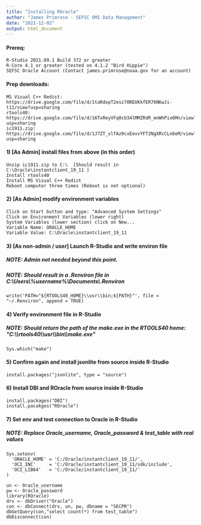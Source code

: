 ```yaml
---
title: "Installing ROracle"
author: "James Primrose - SEFSC OMI Data Management"
date: "2021-12-02"
output: html_document
---
```

#### Prereq:
```
R-Studio 2021.09.1 Build 372 or greater
R-Core 4.1 or greater (tested on 4.1.2 "Bird Hippie")
SEFSC Oracle Account (Contact james.primrose@noaa.gov for an account)
```
#### Prep downloads:
```
MS Visual C++ Redist: https://drive.google.com/file/d/1taRdxpT2esz70REUKkfER76NKwJi-t11/view?usp=sharing
rtools40: https://drive.google.com/file/d/16TxReyVFq0cU34lMMZRdR_mnWhPix6Mn/view?usp=sharing
ic1911.zip: https://drive.google.com/file/d/1J7ZT_slfAz0cxEevvYFT2NgXRcCLn6eM/view?usp=sharing
```
#### 1) [As Admin] install files from above (in this order)
```
Unzip ic1911.zip to C:\  [Should result in C:\Oracle\instantclient_19_11 ]
Install rtools40
Install MS Visual C++ Redist
Reboot computer three times (Reboot is not optional)
```
#### 2) [As Admin] modify environment variables

```
Click on Start button and type: "Advanced System Settings"
Click on Environment Variables (lower right)
System Variables (lower section) click on New...
Variable Name: ORACLE_HOME
Variable Value: C:\Oracle\instantclient_19_11
```
#### 3) [As non-admin / user] Launch R-Studio and write environ file
##### NOTE: Admin not needed beyond this point.
##### NOTE: Should result in a .Renviron file in C:\\Users\\%username%\\Documents\\.Renviron
```
write('PATH="${RTOOLS40_HOME}\\usr\\bin;${PATH}"', file = "~/.Renviron", append = TRUE)
```
#### 4) Verify environment file in R-Studio
##### NOTE: Should return the path of the make.exe in the RTOOLS40 home: "C:\\\\rtools40\\\\usr\\\\bin\\\\make.exe"
```
Sys.which("make")
```
#### 5) Confirm again and install jsonlite from source inside R-Studio
```
install.packages("jsonlite", type = "source")
```
#### 6) Install DBI and ROracle from source inside R-Studio
```
install.packages("DBI")
install.pacakges("ROracle")
```
#### 7) Set env and test connection to Oracle in R-Studio
##### NOTE: Replace Oracle_username, Oracle_password & test_table with real values
```
Sys.setenv(
  'ORACLE_HOME' = 'C:/Oracle/instantclient_19_11/',
  'OCI_INC'     = 'C:/Oracle/instantclient_19_11/sdk/include',
  'OCI_LIB64'   = 'C:/Oracle/instantclient_19_11/'
)

un <- Oracle_username
pw <- Oracle_password
library(ROracle)
drv <- dbDriver("Oracle")
con <- dbConnect(drv, un, pw, dbname = "SECPR")
dbGetQuery(con,"select count(*) from test_table")
dbDisconnect(con)
```
